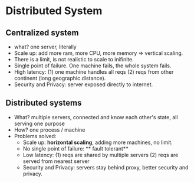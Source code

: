 # Distributed System

## Centralized system
- what? one server, literally
- Scale up: add more ram, more CPU, more memory => vertical scaling.
- There is a limit, is not realistic to scale to inifinite.
- Single point of failure. One machine fails, the whole system fails.
- High latency: (1) one machine handles all reqs (2) reqs from other continent (long geographic distance).
- Security and Privacy: server exposed directly to internet.

## Distributed systems
- What? multiple servers, connected and know each other's state, all serving one purpose
- How? one process / machine
- Problems solved:
  - Scale up: **horizontal scaling**, adding more machines, no limit.
  - No single point of failure: ** fault tolerant**
  - Low latency: (1) reqs are shared by multiple servers (2) reqs are served from nearest server
  - Security and Privacy: servers stay behind proxy, better security and privacy. 

